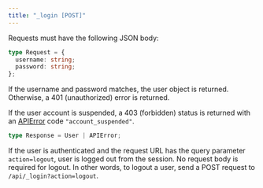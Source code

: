 ```yaml
---
title: "_login [POST]"
---
```


Requests must have the following JSON body:

```ts
type Request = {
  username: string;
  password: string;
};
```

If the username and password matches, the user object is returned. Otherwise, a 401 (unauthorized) error is returned.

If the user account is suspended, a 403 (forbidden) status is returned with an [APIError](/errors) code `"account_suspended"`.

```ts
type Response = User | APIError;
```

If the user is authenticated and the request URL has the query parameter `action=logout`, user is logged out from the session. No request body is required for logout. In other words, to logout a user, send a POST request to `/api/_login?action=logout`.
